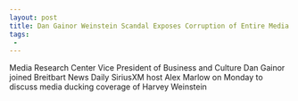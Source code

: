 ```yaml
---
layout: post
title: Dan Gainor Weinstein Scandal Exposes Corruption of Entire Media Entertainment Complex
tags:
 -
---
```

Media Research Center Vice President of Business and Culture Dan Gainor joined Breitbart News Daily SiriusXM host Alex Marlow on Monday to discuss media ducking coverage of Harvey Weinstein
